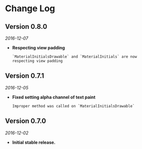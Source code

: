 Change Log
==========

## Version 0.8.0

_2016-12-07_

  * **Respecting view padding**
  
        `MaterialInitialsDrawable` and `MaterialInitials` are now respecting view padding

## Version 0.7.1

_2016-12-05_

  * **Fixed setting alpha channel of text paint**
  
        Improper method was called on `MaterialInitialsDrawable`

## Version 0.7.0

_2016-12-02_

  * **Initial stable release.**
